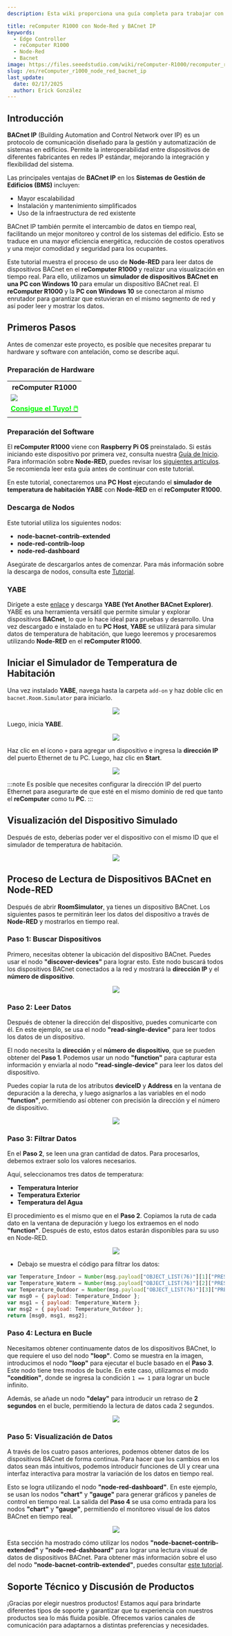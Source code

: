 ```yaml
---
description: Esta wiki proporciona una guía completa para trabajar con el reComputer R1000, un controlador de borde industrial IoT basado en Raspberry Pi 4. Incluye instrucciones para configurar Node-RED, simular temperaturas de habitaciones con YABE y descubrir y leer parámetros de dispositivos BACnet IP para una integración eficiente en sistemas de gestión de edificios (BMS).

title: reComputer R1000 con Node-Red y BACnet IP
keywords:
  - Edge Controller
  - reComputer R1000
  - Node-Red
  - Bacnet
image: https://files.seeedstudio.com/wiki/reComputer-R1000/recomputer_r_images/01.png
slug: /es/reComputer_r1000_node_red_bacnet_ip
last_update:
  date: 02/17/2025
  author: Erick González
---
```


## Introducción

**BACnet IP** (Building Automation and Control Network over IP) es un protocolo de comunicación diseñado para la gestión y automatización de sistemas en edificios. Permite la interoperabilidad entre dispositivos de diferentes fabricantes en redes IP estándar, mejorando la integración y flexibilidad del sistema. 

Las principales ventajas de **BACnet IP** en los **Sistemas de Gestión de Edificios (BMS)** incluyen:
- Mayor escalabilidad
- Instalación y mantenimiento simplificados
- Uso de la infraestructura de red existente

BACnet IP también permite el intercambio de datos en tiempo real, facilitando un mejor monitoreo y control de los sistemas del edificio. Esto se traduce en una mayor eficiencia energética, reducción de costos operativos y una mejor comodidad y seguridad para los ocupantes.

Este tutorial muestra el proceso de uso de **Node-RED** para leer datos de dispositivos BACnet en el **reComputer R1000** y realizar una visualización en tiempo real. Para ello, utilizamos un **simulador de dispositivos BACnet en una PC con Windows 10** para emular un dispositivo BACnet real. El **reComputer R1000** y la **PC con Windows 10** se conectaron al mismo enrutador para garantizar que estuvieran en el mismo segmento de red y así poder leer y mostrar los datos.

## Primeros Pasos

Antes de comenzar este proyecto, es posible que necesites preparar tu hardware y software con antelación, como se describe aquí.

### Preparación de Hardware

<div class="table-center">
	<table class="table-nobg">
    <tr class="table-trnobg">
      <th class="table-trnobg">reComputer R1000</th>
		</tr>
    <tr class="table-trnobg"></tr>
		<tr class="table-trnobg">
			<td class="table-trnobg"><div style={{textAlign:'center'}}><img src="https://files.seeedstudio.com/wiki/reComputer-R1000/recomputer_r_images/01.png" style={{width:300, height:'auto'}}/></div></td>
		</tr>
    <tr class="table-trnobg"></tr>
		<tr class="table-trnobg">
			<td class="table-trnobg"><div class="get_one_now_container" style={{textAlign: 'center'}}><a class="get_one_now_item" href="https://www.seeedstudio.com/reComputer-R1025-10-p-5895.html" target="_blank">
              <strong><span><font color={'FFFFFF'} size={"4"}> Consigue el Tuyo! 🖱️</font></span></strong>
          </a></div></td>
        </tr>
    </table>
    </div>

### Preparación del Software

El **reComputer R1000** viene con **Raspberry Pi OS** preinstalado. Si estás iniciando este dispositivo por primera vez, consulta nuestra [Guía de Inicio](https://wiki.seeedstudio.com/reComputer_r/). Para información sobre **Node-RED**, puedes revisar los [siguientes artículos](https://wiki.seeedstudio.com/Edge-Box-Getting-Started-with-Node-Red/). Se recomienda leer esta guía antes de continuar con este tutorial.

En este tutorial, conectaremos una **PC Host** ejecutando el **simulador de temperatura de habitación YABE** con **Node-RED** en el **reComputer R1000**.

### Descarga de Nodos

Este tutorial utiliza los siguientes nodos:
- **node-bacnet-contrib-extended**
- **node-red-contrib-loop**
- **node-red-dashboard**

Asegúrate de descargarlos antes de comenzar. Para más información sobre la descarga de nodos, consulta este [Tutorial](https://wiki.seeedstudio.com/Edge-Box-Getting-Started-with-Node-Red/).

### YABE

Dirígete a este [enlace](https://sourceforge.net/projects/yetanotherbacnetexplorer/) y descarga **YABE (Yet Another BACnet Explorer)**. YABE es una herramienta versátil que permite simular y explorar dispositivos **BACnet**, lo que lo hace ideal para pruebas y desarrollo. Una vez descargado e instalado en tu **PC Host**, **YABE** se utilizará para simular datos de temperatura de habitación, que luego leeremos y procesaremos utilizando **Node-RED** en el **reComputer R1000**.

## Iniciar el Simulador de Temperatura de Habitación

Una vez instalado **YABE**, navega hasta la carpeta `add-on` y haz doble clic en `bacnet.Room.Simulator` para iniciarlo.

<center><img width={600} src="https://files.seeedstudio.com/wiki/Edge_Box/nodered/room-simulator.PNG" /></center>

Luego, inicia **YABE**.

<center><img width={600} src="https://files.seeedstudio.com/wiki/Edge_Box/nodered/Yabe-app.png" /></center>

Haz clic en el ícono `+` para agregar un dispositivo e ingresa la **dirección IP** del puerto Ethernet de tu PC. Luego, haz clic en **Start**.

<center><img width={600} src="https://files.seeedstudio.com/wiki/Edge_Box/nodered/YABE-config.PNG" /></center>

:::note
Es posible que necesites configurar la dirección IP del puerto Ethernet para asegurarte de que esté en el mismo dominio de red que tanto el **reComputer** como tu **PC**.
:::

## Visualización del Dispositivo Simulado

Después de esto, deberías poder ver el dispositivo con el mismo ID que el simulador de temperatura de habitación.

<center><img width={600} src="https://files.seeedstudio.com/wiki/Edge_Box/nodered/simulator&YABE.PNG" /></center>

## Proceso de Lectura de Dispositivos BACnet en Node-RED

Después de abrir **RoomSimulator**, ya tienes un dispositivo BACnet. Los siguientes pasos te permitirán leer los datos del dispositivo a través de **Node-RED** y mostrarlos en tiempo real.

### Paso 1: Buscar Dispositivos

Primero, necesitas obtener la ubicación del dispositivo BACnet. Puedes usar el nodo **"discover-devices"** para lograr esto. Este nodo buscará todos los dispositivos BACnet conectados a la red y mostrará la **dirección IP** y el **número de dispositivo**.

<center><img width={800} src="https://files.seeedstudio.com/wiki/reComputer-R1000/Node_red_pic/1Search_device.gif" /></center>

### Paso 2: Leer Datos

Después de obtener la dirección del dispositivo, puedes comunicarte con él. En este ejemplo, se usa el nodo **"read-single-device"** para leer todos los datos de un dispositivo. 

El nodo necesita la **dirección** y el **número de dispositivo**, que se pueden obtener del **Paso 1**. Podemos usar un nodo **"function"** para capturar esta información y enviarla al nodo **"read-single-device"** para leer los datos del dispositivo. 

Puedes copiar la ruta de los atributos **deviceID** y **Address** en la ventana de depuración a la derecha, y luego asignarlos a las variables en el nodo **"function"**, permitiendo así obtener con precisión la dirección y el número de dispositivo.

<center><img width={800} src="https://files.seeedstudio.com/wiki/reComputer-R1000/Node_red_pic/2ReadSingleDevice.gif" /></center>

### Paso 3: Filtrar Datos

En el **Paso 2**, se leen una gran cantidad de datos. Para procesarlos, debemos extraer solo los valores necesarios. 

Aquí, seleccionamos tres datos de temperatura:
- **Temperatura Interior**
- **Temperatura Exterior**
- **Temperatura del Agua**

El procedimiento es el mismo que en el **Paso 2**. Copiamos la ruta de cada dato en la ventana de depuración y luego los extraemos en el nodo **"function"**. Después de esto, estos datos estarán disponibles para su uso en Node-RED.


<center><img width={800} src="https://files.seeedstudio.com/wiki/reComputer-R1000/Node_red_pic/3Filter_data.gif" /></center>

- Debajo se muestra el código para filtrar los datos:

```javascript
var Temperature_Indoor = Number(msg.payload["OBJECT_LIST(76)"][1]["PRESENT_VALUE(85)"]); 
var Temperature_Waterm = Number(msg.payload["OBJECT_LIST(76)"][2]["PRESENT_VALUE(85)"]); 
var Temperature_Outdoor = Number(msg.payload["OBJECT_LIST(76)"][3]["PRESENT_VALUE(85)"]); 
var msg0 = { payload: Temperature_Indoor };
var msg1 = { payload: Temperature_Waterm };
var msg2 = { payload: Temperature_Outdoor };
return [msg0, msg1, msg2];
```
### Paso 4: Lectura en Bucle

Necesitamos obtener continuamente datos de los dispositivos BACnet, lo que requiere el uso del nodo **"loop"**. Como se muestra en la imagen, introducimos el nodo **"loop"** para ejecutar el bucle basado en el **Paso 3**. Este nodo tiene tres modos de bucle. En este caso, utilizamos el modo **"condition"**, donde se ingresa la condición `1 == 1` para lograr un bucle infinito. 

Además, se añade un nodo **"delay"** para introducir un retraso de **2 segundos** en el bucle, permitiendo la lectura de datos cada 2 segundos.

<center><img width={800} src="https://files.seeedstudio.com/wiki/reComputer-R1000/Node_red_pic/4Loop_reading.gif" /></center>

### Paso 5: Visualización de Datos

A través de los cuatro pasos anteriores, podemos obtener datos de los dispositivos BACnet de forma continua. Para hacer que los cambios en los datos sean más intuitivos, podemos introducir funciones de UI y crear una interfaz interactiva para mostrar la variación de los datos en tiempo real.

Esto se logra utilizando el nodo **"node-red-dashboard"**. En este ejemplo, se usan los nodos **"chart"** y **"gauge"** para generar gráficos y paneles de control en tiempo real. La salida del **Paso 4** se usa como entrada para los nodos **"chart"** y **"gauge"**, permitiendo el monitoreo visual de los datos BACnet en tiempo real.

<center><img width={800} src="https://files.seeedstudio.com/wiki/reComputer-R1000/Node_red_pic/5show.gif" /></center>

Esta sección ha mostrado cómo utilizar los nodos **"node-bacnet-contrib-extended"** y **"node-red-dashboard"** para lograr una lectura visual de datos de dispositivos BACnet. Para obtener más información sobre el uso del nodo **"node-bacnet-contrib-extended"**, puedes consultar [este tutorial](https://wiki.seeedstudio.com/edge_box_rpi_200_node_red_bacnet_tcp/).

## Soporte Técnico y Discusión de Productos

¡Gracias por elegir nuestros productos! Estamos aquí para brindarte diferentes tipos de soporte y garantizar que tu experiencia con nuestros productos sea lo más fluida posible. Ofrecemos varios canales de comunicación para adaptarnos a distintas preferencias y necesidades.


<div class="button_tech_support_container">
<a href="https://forum.seeedstudio.com/" class="button_forum"></a> 
<a href="https://www.seeedstudio.com/contacts" class="button_email"></a>
</div>

<div class="button_tech_support_container">
<a href="https://discord.gg/eWkprNDMU7" class="button_discord"></a> 
<a href="https://github.com/Seeed-Studio/wiki-documents/discussions/69" class="button_discussion"></a>
</div>
